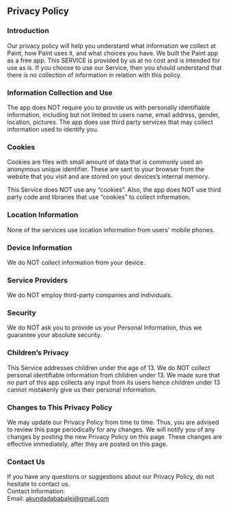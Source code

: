 Privacy Policy  
----------------

### Introduction  
Our privacy policy will help you understand what information we collect at Paint, how Paint uses it, and what choices you have.
We built the Paint app as a free app. This SERVICE is provided by us at no cost and is intended for use as is.
If you choose to use our Service, then you should understand that there is no collection of information in relation with this policy.

### Information Collection and Use  
The app does NOT require you to provide us with personally identifiable information, including but not limited to users name, email address, gender, location, pictures. The app does use third party services that may collect information used to identify you. 

### Cookies  
Cookies are files with small amount of data that is commonly used an anonymous unique identifier. These are sent to your browser from the website that you visit and are stored on your devices’s internal memory.  

This Service does NOT use any “cookies”. Also, the app does NOT use third party code and libraries that use “cookies” to collect information.

### Location Information  
None of the services use location information from users' mobile phones. 

### Device Information  
We do NOT collect information from your device.  

### Service Providers  
We do NOT employ third-party companies and individuals.  

### Security  
We do NOT ask you to provide us your Personal Information, thus we guarantee your absolute security.  

### Children’s Privacy  
This Service addresses children under the age of 13. We do NOT collect personal identifiable information from children under 13. We made sure that no part of this app collects any input from its users hence children under 13 cannot mistakenly give us their personal information.  

### Changes to This Privacy Policy  
We may update our Privacy Policy from time to time. Thus, you are advised to review this page periodically for any changes. We will notify you of any changes by posting the new Privacy Policy on this page. These changes are effective immediately, after they are posted on this page.  

### Contact Us  
If you have any questions or suggestions about our Privacy Policy, do not hesitate to contact us.  
Contact Information:  
Email: akundadababalei@gmail.com  
